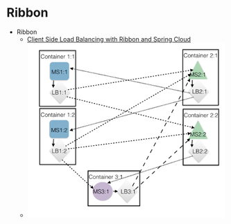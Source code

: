 # Ribbon

- Ribbon 
    - [Client Side Load Balancing with Ribbon and Spring Cloud](https://spring.io/guides/gs/client-side-load-balancing/)
    - ![alt tag](./pic/loadbalancers.003.png)